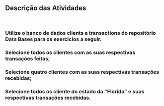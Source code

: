 ## Descrição das Atividades
<br>

### Utilize o banco de dados clients e transactions do repositório Data Bases para os exercicios a seguir.

### Selecione todos os clientes com as suas respectivas transações feitas;
### Selecione quatro clientes com as suas respectivas transações recebidas;
### Selecione todos os cliente do estado da "Florida" e suas respectivas transações recebidas.
